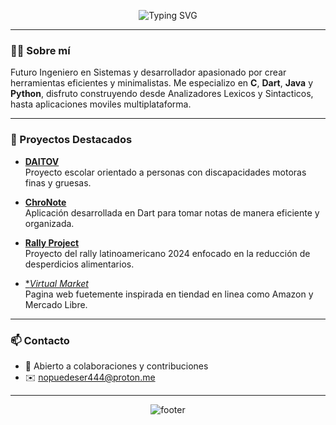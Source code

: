 

<p align="center">
  <img src="https://readme-typing-svg.demolab.com?font=Fira+Code&size=36&pause=1000&color=F7F7F7&center=true&vCenter=true&width=1000&lines=%C2%A1Hola!+Soy+Alfonso+Cano+%F0%9F%91%8B;Bienvenido+a+mi+perfil+de+GitHub" alt="Typing SVG" />
</p>


---

### 👨‍💻 Sobre mí

Futuro Ingeniero en Sistemas y desarrollador apasionado por crear herramientas eficientes y minimalistas. Me especializo en **C**, **Dart**, **Java** y **Python**, disfruto construyendo desde Analizadores Lexicos y Sintacticos, hasta aplicaciones moviles multiplataforma.

---

### 📌 Proyectos Destacados

- [**DAITOV**](https://github.com/cano0-o/DAITOV)  
  Proyecto escolar orientado a personas con discapacidades motoras finas y gruesas.

- [**ChroNote**](https://github.com/Morche17/ChroNote)  
  Aplicación desarrollada en Dart para tomar notas de manera eficiente y organizada.

- [**Rally Project**](https://github.com/Morche17/rally-project)  
  Proyecto del rally latinoamericano 2024 enfocado en la reducción de desperdicios alimentarios.

- [**Virtual Market*](https://github.com/cano0-o/Virtual-Market)  
  Pagina web fuetemente inspirada en tiendad en linea como Amazon y Mercado Libre.

---

### 📫 Contacto
- 💬 Abierto a colaboraciones y contribuciones
- ✉️ nopuedeser444@proton.me

---

<p align="center">
  <img src="https://capsule-render.vercel.app/api?section=footer&type=waving&color=gradient&height=100" alt="footer" />
</p>
